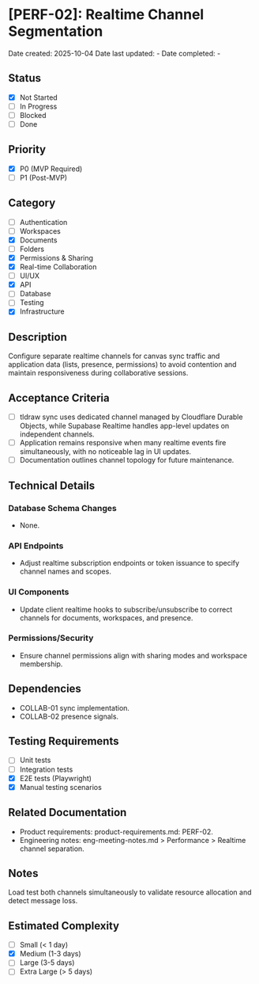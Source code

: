 # [PERF-02]: Realtime Channel Segmentation

Date created: 2025-10-04
Date last updated: -
Date completed: -

## Status

- [x] Not Started
- [ ] In Progress
- [ ] Blocked
- [ ] Done

## Priority

- [x] P0 (MVP Required)
- [ ] P1 (Post-MVP)

## Category

- [ ] Authentication
- [ ] Workspaces
- [x] Documents
- [ ] Folders
- [x] Permissions & Sharing
- [x] Real-time Collaboration
- [ ] UI/UX
- [x] API
- [ ] Database
- [ ] Testing
- [x] Infrastructure

## Description

Configure separate realtime channels for canvas sync traffic and application data (lists, presence, permissions) to avoid contention and maintain responsiveness during collaborative sessions.

## Acceptance Criteria

- [ ] tldraw sync uses dedicated channel managed by Cloudflare Durable Objects, while Supabase Realtime handles app-level updates on independent channels.
- [ ] Application remains responsive when many realtime events fire simultaneously, with no noticeable lag in UI updates.
- [ ] Documentation outlines channel topology for future maintenance.

## Technical Details

### Database Schema Changes

- None.

### API Endpoints

- Adjust realtime subscription endpoints or token issuance to specify channel names and scopes.

### UI Components

- Update client realtime hooks to subscribe/unsubscribe to correct channels for documents, workspaces, and presence.

### Permissions/Security

- Ensure channel permissions align with sharing modes and workspace membership.

## Dependencies

- COLLAB-01 sync implementation.
- COLLAB-02 presence signals.

## Testing Requirements

- [ ] Unit tests
- [ ] Integration tests
- [x] E2E tests (Playwright)
- [x] Manual testing scenarios

## Related Documentation

- Product requirements: product-requirements.md: PERF-02.
- Engineering notes: eng-meeting-notes.md > Performance > Realtime channel separation.

## Notes

Load test both channels simultaneously to validate resource allocation and detect message loss.

## Estimated Complexity

- [ ] Small (< 1 day)
- [x] Medium (1-3 days)
- [ ] Large (3-5 days)
- [ ] Extra Large (> 5 days)
